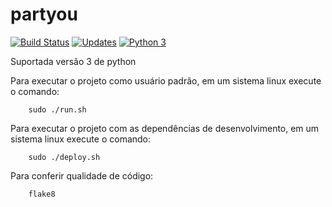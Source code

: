 # partyou

[![Build Status](https://travis-ci.org/enosteteo/partyou.svg?branch=master)](https://travis-ci.org/enosteteo/partyou)
[![Updates](https://pyup.io/repos/github/enosteteo/partyou/shield.svg)](https://pyup.io/repos/github/enosteteo/partyou/)
[![Python 3](https://pyup.io/repos/github/enosteteo/partyou/python-3-shield.svg)](https://pyup.io/repos/github/enosteteo/partyou/)


Suportada versão 3 de python

Para executar o projeto como usuário padrão, em um sistema linux execute o comando:
```console
    sudo ./run.sh
```

Para executar o projeto com as dependências de desenvolvimento, em um sistema linux execute o comando:
```console
    sudo ./deploy.sh
```

Para conferir qualidade de código:

```console
    flake8
```
